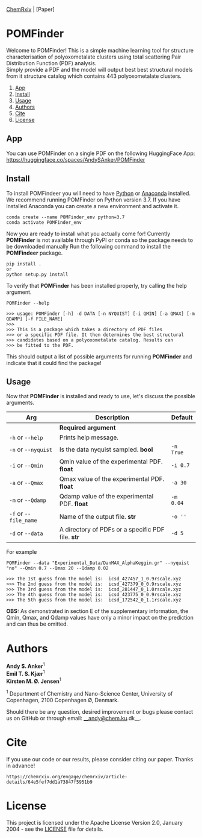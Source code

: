 [ChemRxiv](https://chemrxiv.org/engage/chemrxiv/article-details/64e5fef7dd1a73847f5951b9)  |  [Paper]

# POMFinder
Welcome to POMFinder!
This is a simple machine learning tool for structure characterisation of polyoxometalate clusters using total scattering Pair 
Distribution Function (PDF) analysis.  
Simply provide a PDF and the model will output best best structural models from it structure catalog which contains 443 polyoxometalate clusters. 

1. [App](#app)
2. [Install](#install)
3. [Usage](#usage)
4. [Authors](#authors)
5. [Cite](#cite)
6. [License](#license)

## App
You can use POMFinder on a single PDF on the following HuggingFace App:
https://huggingface.co/spaces/AndySAnker/POMFinder

## Install
To install POMFindeer you will need to have [Python](https://www.python.org/downloads/) or 
[Anaconda](https://www.anaconda.com/products/individual) installed. We recommend running POMFinder on Python version
3.7. If you have installed Anaconda you can create a new environment and activate it. 
```
conda create --name POMFinder_env python=3.7
conda activate POMFinder_env
```
Now you are ready to install what you actually come for! Currently __POMFinder__ is not available through PyPI or conda so the
package needs to be downloaded manually
Run the following command to install the __POMFindeer__ package.  
```
pip install .
or
python setup.py install
```

To verify that __POMFinder__ has been installed properly, try calling the help argument.
```
POMFinder --help

>>> usage: POMFinder [-h] -d DATA [-n NYQUIST] [-i QMIN] [-a QMAX] [-m QDAMP] [-f FILE_NAME]       
>>> 
>>> This is a package which takes a directory of PDF files 
>>> or a specific PDF file. It then determines the best structural 
>>> candidates based on a polyoxometalate catalog. Results can
>>> be fitted to the PDF. 
```  
This should output a list of possible arguments for running __POMFinder__ and indicate that it could find the package! 

## Usage
Now that __POMFinder__ is installed and ready to use, let's discuss the possible arguments.

| Arg | Description | Default |  
| --- | --- |  --- |  
|  | __Required argument__ | | 
| `-h` or `--help` | Prints help message. |    
| `-n` or `--nyquist` | Is the data nyquist sampled. __bool__ | `-n True`
| `-i` or `--Qmin` | Qmin value of the experimental PDF. __float__ | `-i 0.7` 
| `-a` or `--Qmax` | Qmax value of the experimental PDF. __float__ | `-a 30` 
| `-m` or `--Qdamp` | Qdamp value of the experimental PDF. __float__ | `-m 0.04`
| `-f` or `--file_name` | Name of the output file. __str__ | `-o ''` 
| `-d` or `--data` | A directory of PDFs or a specific PDF file. __str__ | `-d 5` 

For example
```  
POMFinder --data "Experimental_Data/DanMAX_AlphaKeggin.gr" --nyquist "no" --Qmin 0.7 --Qmax 20 --Qdamp 0.02

>>> The 1st guess from the model is:  icsd_427457_1_0.9rscale.xyz
>>> The 2nd guess from the model is:  icsd_427379_0_0.9rscale.xyz
>>> The 3rd guess from the model is:  icsd_281447_0_1.0rscale.xyz
>>> The 4th guess from the model is:  icsd_423775_0_0.9rscale.xyz
>>> The 5th guess from the model is:  icsd_172542_0_1.1rscale.xyz

```  

**OBS:** As demonstrated in section E of the supplementary information, the Qmin, Qmax, and Qdamp values have only a minor impact on the prediction and can thus be omitted.

# Authors
__Andy S. Anker__<sup>1</sup>   
__Emil T. S. Kjær__<sup>1</sup>  
__Kirsten M. Ø. Jensen__<sup>1</sup>    
 
<sup>1</sup> Department of Chemistry and Nano-Science Center, University of Copenhagen, 2100 Copenhagen Ø, Denmark.   

Should there be any question, desired improvement or bugs please contact us on GitHub or 
through email: __andy@chem.ku.dk__.

# Cite
If you use our code or our results, please consider citing our paper. Thanks in advance!
```
https://chemrxiv.org/engage/chemrxiv/article-details/64e5fef7dd1a73847f5951b9
```

# License
This project is licensed under the Apache License Version 2.0, January 2004 - see the [LICENSE](LICENSE) file for details.
